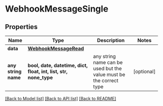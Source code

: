 # WebhookMessageSingle


## Properties
Name | Type | Description | Notes
------------ | ------------- | ------------- | -------------
**data** | [**WebhookMessageRead**](WebhookMessageRead.md) |  | 
**any string name** | **bool, date, datetime, dict, float, int, list, str, none_type** | any string name can be used but the value must be the correct type | [optional]

[[Back to Model list]](../README.md#documentation-for-models) [[Back to API list]](../README.md#documentation-for-api-endpoints) [[Back to README]](../README.md)


